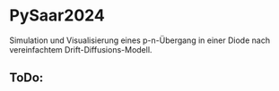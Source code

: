# PySaar2024
Simulation und Visualisierung eines p-n-Übergang in einer Diode nach vereinfachtem Drift-Diffusions-Modell.

ToDo:
-
